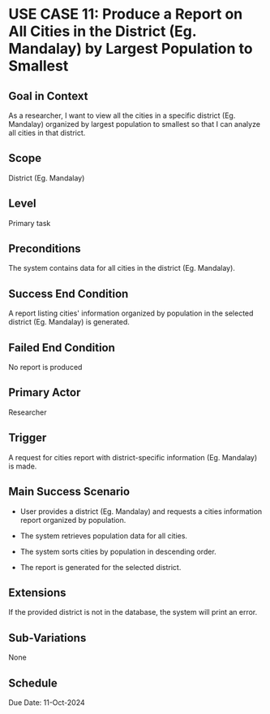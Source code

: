 # USE CASE 11: Produce a Report on All Cities in the District (Eg. Mandalay) by Largest Population to Smallest

## Goal in Context

As a researcher, I want to view all the cities in a specific district (Eg. Mandalay) organized by largest population to smallest so that I can analyze all cities in that district.

## Scope

District (Eg. Mandalay)

## Level

Primary task

## Preconditions

The system contains data for all cities in the district (Eg. Mandalay).

## Success End Condition

A report listing cities' information organized by population in the selected district (Eg. Mandalay) is generated.

## Failed End Condition

No report is produced

## Primary Actor

Researcher

## Trigger

A request for cities report with district-specific information (Eg. Mandalay) is made.

## Main Success Scenario

- User provides a district (Eg. Mandalay) and requests a cities information report organized by population.

- The system retrieves population data for all cities.

- The system sorts cities by population in descending order.

- The report is generated for the selected district.

## Extensions

If the provided district is not in the database, the system will print an error.

## Sub-Variations

None

## Schedule

Due Date: 11-Oct-2024
